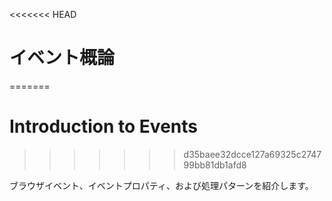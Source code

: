 <<<<<<< HEAD
# イベント概論
=======
# Introduction to Events
>>>>>>> d35baee32dcce127a69325c274799bb81db1afd8

ブラウザイベント、イベントプロパティ、および処理パターンを紹介します。
